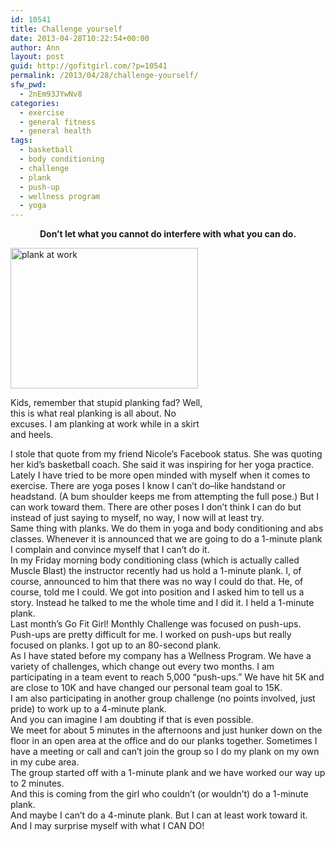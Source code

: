 ```yaml
---
id: 10541
title: Challenge yourself
date: 2013-04-28T10:22:54+00:00
author: Ann
layout: post
guid: http://gofitgirl.com/?p=10541
permalink: /2013/04/28/challenge-yourself/
sfw_pwd:
  - 2nEm93JYwNv8
categories:
  - exercise
  - general fitness
  - general health
tags:
  - basketball
  - body conditioning
  - challenge
  - plank
  - push-up
  - wellness program
  - yoga
---
```

<p style="text-align: center;">
  <strong>Don&#8217;t let what you cannot do interfere with what you can do.</strong>
</p>

<div id="attachment_10544" style="width: 310px" class="wp-caption alignleft">
  <a href="http://gofitgirl.com/?attachment_id=10544" rel="attachment wp-att-10544"><img class="size-medium wp-image-10544" alt="plank at work" src="http://gofitgirl.com/wp-content/uploads/2013/04/planking-300x225.jpg" width="300" height="225" /></a>
  
  <p class="wp-caption-text">
    Kids, remember that stupid planking fad? Well, this is what real planking is all about. No excuses. I am planking at work while in a skirt and heels.
  </p>
</div>

  
I stole that quote from my friend Nicole&#8217;s Facebook status. She was quoting her kid&#8217;s basketball coach. She said it was inspiring for her yoga practice.  
Lately I have tried to be more open minded with myself when it comes to exercise. There are yoga poses I know I can&#8217;t do&#8211;like handstand or headstand. (A bum shoulder keeps me from attempting the full pose.) But I can work toward them. There are other poses I don&#8217;t think I can do but instead of just saying to myself, no way, I now will at least try.  
Same thing with planks. We do them in yoga and body conditioning and abs classes. Whenever it is announced that we are going to do a 1-minute plank I complain and convince myself that I can&#8217;t do it.  
In my Friday morning body conditioning class (which is actually called Muscle Blast) the instructor recently had us hold a 1-minute plank. I, of course, announced to him that there was no way I could do that. He, of course, told me I could. We got into position and I asked him to tell us a story. Instead he talked to me the whole time and I did it. I held a 1-minute plank.  
Last month&#8217;s Go Fit Girl! Monthly Challenge was focused on push-ups. Push-ups are pretty difficult for me. I worked on push-ups but really focused on planks. I got up to an 80-second plank.  
As I have stated before my company has a Wellness Program. We have a variety of challenges, which change out every two months. I am participating in a team event to reach 5,000 &#8220;push-ups.&#8221; We have hit 5K and are close to 10K and have changed our personal team goal to 15K.  
I am also participating in another group challenge (no points involved, just pride) to work up to a 4-minute plank.  
And you can imagine I am doubting if that is even possible.  
We meet for about 5 minutes in the afternoons and just hunker down on the floor in an open area at the office and do our planks together. Sometimes I have a meeting or call and can&#8217;t join the group so I do my plank on my own in my cube area.  
The group started off with a 1-minute plank and we have worked our way up to 2 minutes.  
And this is coming from the girl who couldn&#8217;t (or wouldn&#8217;t) do a 1-minute plank.  
And maybe I can&#8217;t do a 4-minute plank. But I can at least work toward it. And I may surprise myself with what I CAN DO!